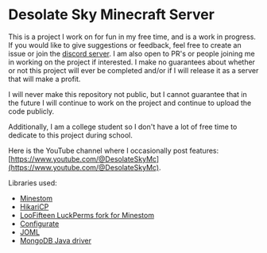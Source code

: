# Desolate Sky Minecraft Server

This is a project I work on for fun in my free time, and is a work in progress.
If you would like to give suggestions or feedback, feel free to create an issue or join the [discord server]([https://discord.gg/p8RWreq8Dz](https://discord.gg/qPg2GT2gMA)).
I am also open to PR's or people joining me in working on the project if interested. 
I make no guarantees about whether or not this project will ever be completed and/or if I will release it as a server that will make a profit.

I will never make this repository not public, but I cannot guarantee that in the future I will continue to work on the project and continue to upload the code publicly.

Additionally, I am a college student so I don't have a lot of free time to dedicate to this project during school. 

Here is the YouTube channel where I occasionally post features: [https://www.youtube.com/@DesolateSkyMc](https://www.youtube.com/@DesolateSkyMc).

Libraries used:
- [Minestom](https://github.com/Minestom/Minestom)
- [HikariCP](https://github.com/brettwooldridge/HikariCP)
- [LooFifteen LuckPerms fork for Minestom](https://github.com/LooFifteen/LuckPerms)
- [Configurate](https://github.com/SpongePowered/Configurate)
- [JOML](https://github.com/JOML-CI/JOML)
- [MongoDB Java driver](https://www.mongodb.com/docs/drivers/java/sync/current/get-started/#std-label-java-get-started)
